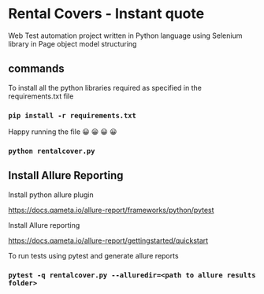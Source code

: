 # Rental Covers - Instant quote

Web Test automation project written in Python language using Selenium library in Page object model structuring

## commands

To install all the python libraries required as specified in the requirements.txt file

### `pip install -r requirements.txt`

Happy running the file :grinning: :grinning: :grinning: :grinning:

### `python rentalcover.py`

## Install Allure Reporting

Install python allure plugin

https://docs.qameta.io/allure-report/frameworks/python/pytest

Install Allure reporting

https://docs.qameta.io/allure-report/gettingstarted/quickstart

To run tests using pytest and generate allure reports

### `pytest -q rentalcover.py --alluredir=<path to allure results folder>`